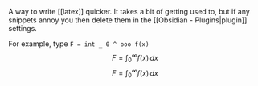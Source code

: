 A way to write [[latex]] quicker. It takes a bit of getting used to, but if any snippets annoy you then delete them in the [[Obsidian - Plugins|plugin]] settings.

For example, type `F = int _ 0 ^ ooo f(x)`  $$F = \int _{0}^\infty f(x) \, dx $$
$$F = \int _{0}^\infty f(x) \, dx $$
